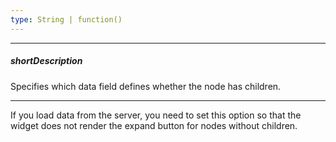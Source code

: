 ```yaml
---
type: String | function()
---
```

---
##### shortDescription
Specifies which data field defines whether the node has children.

---
If you load data from the server, you need to set this option so that the widget does not render the expand button for nodes without children.